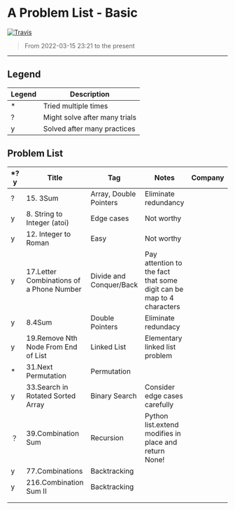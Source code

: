 # A Problem List - Basic

[![Travis](https://img.shields.io/badge/language-C++-green.svg)]()

> From 2022-03-15 23:21 to the present

---

## Legend

| Legend | Description                   |
| ------ | ----------------------------- |
| *      | Tried multiple times          |
| ?      | Might solve after many trials |
| y      | Solved after many practices   |

## Problem List

| *?y | Title                                    | Tag                     | Notes                                                                | Company |
| --- | ---------------------------------------- | ----------------------- | -------------------------------------------------------------------- | ------- |
| ?   | 15. 3Sum                                 | Array, Double Pointers  | Eliminate redundancy                                                 |         |
| y   | 8. String to Integer (atoi)              | Edge cases              | Not worthy                                                           |         |
| y   | 12. Integer to Roman                     | Easy                    | Not worthy                                                           |         |
| y   | 17.Letter Combinations of a Phone Number | Divide and Conquer/Back | Pay attention to the fact that some digit can be map to 4 characters |         |
| y   | 8.4Sum                                   | Double Pointers         | Eliminate redundacy                                                  |         |
| y   | 19.Remove Nth Node From End of List      | Linked List             | Elementary linked list problem                                       |         |
| *   | 31.Next Permutation                      | Permutation             |                                                                      |         |
| y   | 33.Search in Rotated Sorted Array        | Binary Search           | Consider edge cases carefully                                        |         |
| ？  | 39.Combination Sum                       | Recursion               | Python list.extend modifies in place and return None!                |         |
| y   | 77.Combinations                          | Backtracking            |                                                                      |         |
| y   | 216.Combination Sum II                   | Backtracking            |                                                                      |         |
|     |                                          |                         |                                                                      |         |
|     |                                          |                         |                                                                      |         |
